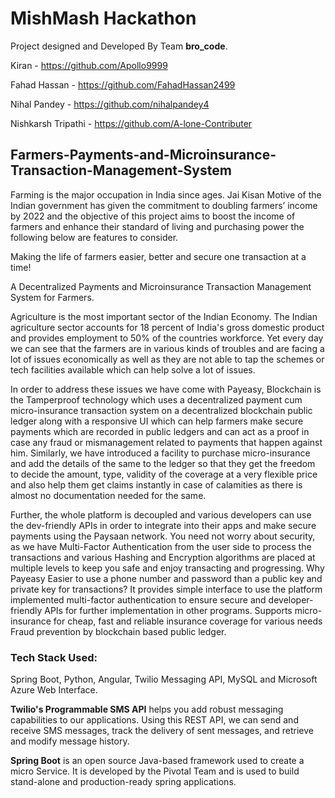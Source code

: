 # MishMash Hackathon

Project designed and Developed By Team **bro_code**.

Kiran - https://github.com/Apollo9999

Fahad Hassan - https://github.com/FahadHassan2499

Nihal Pandey - https://github.com/nihalpandey4

Nishkarsh Tripathi - https://github.com/A-lone-Contributer

## Farmers-Payments-and-Microinsurance-Transaction-Management-System

Farming is the major occupation in India since ages. Jai Kisan Motive of the Indian government has given the commitment to doubling farmers’ income by 2022 and the objective of this project aims to boost the income of farmers and enhance their standard of living and purchasing power the following below are features to consider.

Making the life of farmers easier, better and secure one transaction at a time!

A Decentralized Payments and Microinsurance Transaction Management System for Farmers.

Agriculture is the most important sector of the Indian Economy. The Indian agriculture sector accounts for 18 percent of India's gross domestic product and provides employment to 50% of the countries workforce. Yet every day we can see that the farmers are in various kinds of troubles and are facing a lot of issues economically as well as they are not able to tap the schemes or tech facilities available which can help solve a lot of issues.

In order to address these issues we have come with Payeasy, Blockchain is the Tamperproof technology which uses a decentralized payment cum micro-insurance transaction system on a decentralized blockchain public ledger along with a responsive UI which can help farmers make secure payments which are recorded in public ledgers and can act as a proof in case any fraud or mismanagement related to payments that happen against him. Similarly, we have introduced a facility to purchase micro-insurance and add the details of the same to the ledger so that they get the freedom to decide the amount, type, validity of the coverage at a very flexible price and also help them get claims instantly in case of calamities as there is almost no documentation needed for the same.

Further, the whole platform is decoupled and various developers can use the dev-friendly APIs in order to integrate into their apps and make secure payments using the Paysaan network. You need not worry about security, as we have Multi-Factor Authentication from the user side to process the transactions and various Hashing and Encryption algorithms are placed at multiple levels to keep you safe and enjoy transacting and progressing. Why Payeasy Easier to use a phone number and password than a public key and private key for transactions? It provides simple interface to use the platform implemented multi-factor authentication to ensure secure and developer-friendly APIs for further implementation in other programs. Supports micro-insurance for cheap, fast and reliable insurance coverage for various needs Fraud prevention by blockchain based public ledger.

### Tech Stack Used:

Spring Boot, Python, Angular, Twilio Messaging API, MySQL and Microsoft Azure Web Interface.

**Twilio's Programmable SMS API** helps you add robust messaging capabilities to our applications. Using this REST API, we can send and receive SMS messages, track the delivery of sent messages, and retrieve and modify message history.

**Spring Boot** is an open source Java-based framework used to create a micro Service. It is developed by the Pivotal Team and is used to build stand-alone and production-ready spring applications.
